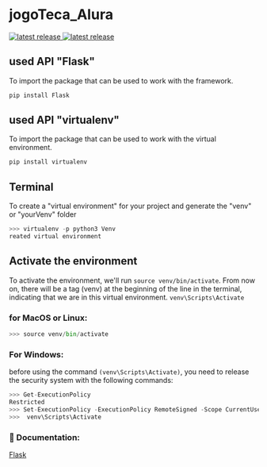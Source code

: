 # jogoTeca_Alura

<a href="https://pypi.org/project/Flask/">
  <img src="https://img.shields.io/badge/Flask-v2.3.2-blue" alt="latest release" />
</a>

<a href="https://pypi.org/project/virtualenv/">
  <img src="https://img.shields.io/badge/virtualenv-v20.23.0-blue" alt="latest release" />
</a>

<br>

## used API "Flask"
To import the package that can be used to work with the framework.

```sh
pip install Flask
```


## used API "virtualenv"
To import the package that can be used to work with the virtual environment.

```sh
pip install virtualenv
```

## Terminal
To create a "virtual environment" for your project and generate the "venv" or "yourVenv" folder
```python
>>> virtualenv -p python3 Venv
reated virtual environment
```

## Activate the environment
To activate the environment, we'll run `source venv/bin/activate`. From now on, there will be a tag (venv) at the beginning of the line in the terminal, indicating that we are in this virtual environment.
`venv\Scripts\Activate`

### for MacOS or Linux:
```python
>>> source venv/bin/activate
```

### For Windows: 
before using the command `(venv\Scripts\Activate)`, you need to release the security system with the following commands:
```python
>>> Get-ExecutionPolicy 
Restricted
>>> Set-ExecutionPolicy -ExecutionPolicy RemoteSigned -Scope CurrentUser
>>>  venv\Scripts\Activate
```
### 📖 Documentation: <br>
[Flask](https://flask.palletsprojects.com/en/2.3.x/) <br>
